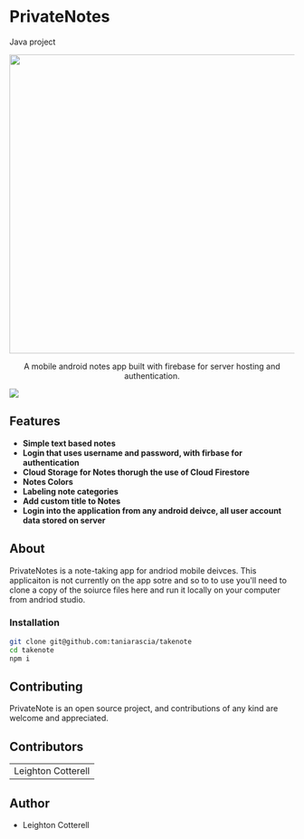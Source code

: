 # PrivateNotes
Java project

<p align="center">
 <img src="https://img.shields.io/badge/License-MIT-blue.svg" style="width: 55vw; min-width: 330px;">
 </p>
   

<p align="center">A mobile android notes app built with firebase for server hosting and authentication.</p>

 <img src="https://github.com/leightonoff/PrivateNotes/blob/master/Mainscreen.jpg">


## Features

- **Simple text based notes**
- **Login that uses username and password, with firbase for authentication**
- **Cloud Storage for Notes thorugh the use of Cloud Firestore**
- **Notes Colors**
- **Labeling note categories**
- **Add custom title to Notes**
- **Login into the application from any android deivce, all user account data stored on server**


## About

PrivateNotes is a note-taking app for andriod mobile deivces. This applicaiton is not currently on the app sotre and so to to use you'll need to clone a copy of the soiurce files here and run it locally on your computer from andriod studio.





### Installation

```bash
git clone git@github.com:taniarascia/takenote
cd takenote
npm i
```


## Contributing

PrivateNote is an open source project, and contributions of any kind are welcome and appreciated.


## Contributors

<table>
  <tr>
    <td>Leighton Cotterell</td>
  </tr>
  
</table>



## Author

- Leighton Cotterell
